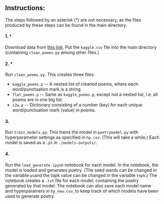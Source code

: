 ## Instructions:

The steps followed by an asterisk (*) are not necessary, as the files produced by these steps can be found in the main directory.

#### 1. * 

Download data from [this link](https://www.kaggle.com/johnhallman/complete-poetryfoundationorg-dataset). Put the `kaggle.csv` file into the main directory (containing `clean_poems.py` among other files.)

#### 2. *
Run `clean_poems.py`. This creates three files:

- `kaggle_poems.p` -- A nested list of cleaned poems, where each word/punctuation mark is a string.
- `flat_poems.p` -- Same as `kaggle_poems.p`, except not a nested list, i.e. all poems are in one big list.
- `i2w.p` -- Dictionary consisting of a number (key) for each unique word/punctuation mark (value) in poems.

#### 3. 

Run `train_models.py`. This trains the model in `poetrymodel.py` with hyperparameter settings as specified in `hp.csv`. (This will take a while.) Each model is saved as a `.pt` in `./models-outputs/`.

#### 4.

Run the `load_generate.ipynb` notebook for each model. In the notebook, the model is loaded and generates poetry. (The seed words can be changed in the variable `ws`and the topk value can be changed in the variable `topk`.) The notebook creates a `.txt` file for each model, containing the poetry generated by that model. The notebook can also save each model name and hyperparamers in `hp_new.csv`, to keep track of which models have been used to generate poetry.


